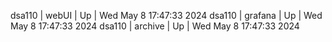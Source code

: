 dsa110 | webUI | Up | Wed May  8 17:47:33 2024
dsa110 | grafana | Up | Wed May  8 17:47:33 2024
dsa110 | archive | Up | Wed May  8 17:47:33 2024
